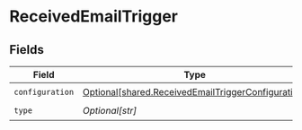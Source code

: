 # ReceivedEmailTrigger


## Fields

| Field                                                                                                              | Type                                                                                                               | Required                                                                                                           | Description                                                                                                        |
| ------------------------------------------------------------------------------------------------------------------ | ------------------------------------------------------------------------------------------------------------------ | ------------------------------------------------------------------------------------------------------------------ | ------------------------------------------------------------------------------------------------------------------ |
| `configuration`                                                                                                    | [Optional[shared.ReceivedEmailTriggerConfiguration]](undefined/models/shared/receivedemailtriggerconfiguration.md) | :heavy_check_mark:                                                                                                 | N/A                                                                                                                |
| `type`                                                                                                             | *Optional[str]*                                                                                                    | :heavy_check_mark:                                                                                                 | N/A                                                                                                                |